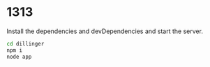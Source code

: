 # 1313

Install the dependencies and devDependencies and start the server.

```sh
cd dillinger
npm i
node app
```
